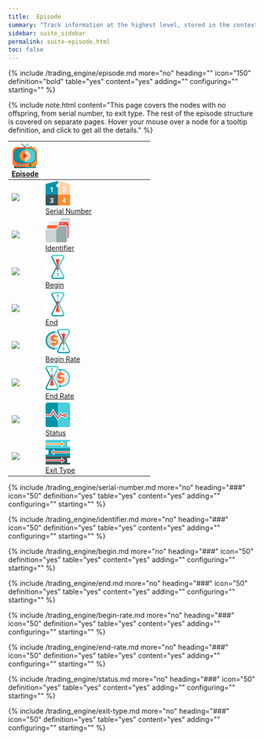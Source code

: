 ```yaml
---
title:  Episode
summary: "Track information at the highest level, stored in the context of the episode, covering the whole span of time of the trading session. On this page: Serial Number, Identifier, Begin, End, Begin Rate, End Rate, Status, and Exit Type."
sidebar: suite_sidebar
permalink: suite-episode.html
toc: false
---
```



{% include /trading_engine/episode.md more="no" heading="" icon="150" definition="bold" table="yes" content="yes" adding="" configuring="" starting="" %}

{% include note.html content="This page covers the nodes with no offspring, from serial number, to exit type. The rest of the episode structure is covered on separate pages. Hover your mouse over a node for a tooltip definition, and click to get all the details." %}


<table class='hierarchyTable'><thead><tr><th><a href='#episode' data-toggle='tooltip' data-original-title='{{site.data.trading_engine.episode}}'><img src='images/icons/nodes/png50/episode.png' /><br />Episode</a></th><th></th><th></th><th></th><th></th><th></th><th></th><th></th><th></th><th></th></tr></thead><tbody>
<tr><td><img src='images/icons/various/png/tree-connector-fork.png' /></td><td><a href='#serial-number' data-toggle='tooltip' data-original-title='{{site.data.trading_engine.serial_number}}'><img src='images/icons/nodes/png50/serial-number.png' /><br />Serial Number</a></td><td></td><td></td><td></td><td></td><td></td><td></td><td></td><td></td></tr>
<tr><td><img src='images/icons/various/png/tree-connector-fork.png' /></td><td><a href='#identifier' data-toggle='tooltip' data-original-title='{{site.data.trading_engine.identifier}}'><img src='images/icons/nodes/png50/identifier.png' /><br />Identifier</a></td><td></td><td></td><td></td><td></td><td></td><td></td><td></td><td></td></tr>
<tr><td><img src='images/icons/various/png/tree-connector-fork.png' /></td><td><a href='#begin' data-toggle='tooltip' data-original-title='{{site.data.trading_engine.begin}}'><img src='images/icons/nodes/png50/begin.png' /><br />Begin</a></td><td></td><td></td><td></td><td></td><td></td><td></td><td></td><td></td></tr>
<tr><td><img src='images/icons/various/png/tree-connector-fork.png' /></td><td><a href='#end' data-toggle='tooltip' data-original-title='{{site.data.trading_engine.end}}'><img src='images/icons/nodes/png50/end.png' /><br />End</a></td><td></td><td></td><td></td><td></td><td></td><td></td><td></td><td></td></tr>
<tr><td><img src='images/icons/various/png/tree-connector-fork.png' /></td><td><a href='#begin-rate' data-toggle='tooltip' data-original-title='{{site.data.trading_engine.begin_rate}}'><img src='images/icons/nodes/png50/begin-rate.png' /><br />Begin Rate</a></td><td></td><td></td><td></td><td></td><td></td><td></td><td></td><td></td></tr>
<tr><td><img src='images/icons/various/png/tree-connector-fork.png' /></td><td><a href='#end-rate' data-toggle='tooltip' data-original-title='{{site.data.trading_engine.end_rate}}'><img src='images/icons/nodes/png50/end-rate.png' /><br />End Rate</a></td><td></td><td></td><td></td><td></td><td></td><td></td><td></td><td></td></tr>
<tr><td><img src='images/icons/various/png/tree-connector-fork.png' /></td><td><a href='#status' data-toggle='tooltip' data-original-title='{{site.data.trading_engine.status}}'><img src='images/icons/nodes/png50/status.png' /><br />Status</a></td><td></td><td></td><td></td><td></td><td></td><td></td><td></td><td></td></tr>
<tr><td><img src='images/icons/various/png/tree-connector-fork.png' /></td><td><a href='#exit-type' data-toggle='tooltip' data-original-title='{{site.data.trading_engine.exit_type}}'><img src='images/icons/nodes/png50/exit-type.png' /><br />Exit Type</a></td><td></td><td></td><td></td><td></td><td></td><td></td><td></td><td></td></tr></tbody></table>


{% include /trading_engine/serial-number.md more="no" heading="###" icon="50" definition="yes" table="yes" content="yes" adding="" configuring="" starting="" %}

{% include /trading_engine/identifier.md more="no" heading="###" icon="50" definition="yes" table="yes" content="yes" adding="" configuring="" starting="" %}

{% include /trading_engine/begin.md more="no" heading="###" icon="50" definition="yes" table="yes" content="yes" adding="" configuring="" starting="" %}

{% include /trading_engine/end.md more="no" heading="###" icon="50" definition="yes" table="yes" content="yes" adding="" configuring="" starting="" %}

{% include /trading_engine/begin-rate.md more="no" heading="###" icon="50" definition="yes" table="yes" content="yes" adding="" configuring="" starting="" %}

{% include /trading_engine/end-rate.md more="no" heading="###" icon="50" definition="yes" table="yes" content="yes" adding="" configuring="" starting="" %}

{% include /trading_engine/status.md more="no" heading="###" icon="50" definition="yes" table="yes" content="yes" adding="" configuring="" starting="" %}

{% include /trading_engine/exit-type.md more="no" heading="###" icon="50" definition="yes" table="yes" content="yes" adding="" configuring="" starting="" %}

